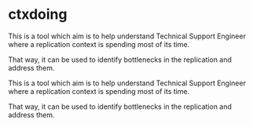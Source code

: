 # ctxdoing
This is a tool which aim is to help understand Technical Support Engineer where a replication context is spending most of its time.

That way, it can be used to identify bottlenecks in the replication and address them.

This is a tool which aim is to help understand Technical Support Engineer where a replication context is spending most of its time.

That way, it can be used to identify bottlenecks in the replication and address them.